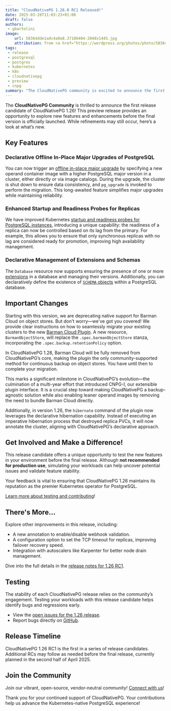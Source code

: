 ```yaml
---
title: "CloudNativePG 1.26.0 RC1 Released!"
date: 2025-03-28T11:03:23+01:00
draft: false
authors:
 - gbartolini
image:
    url: 58364dde1adc4a0a8.37186404-2048x1445.jpg
    attribution: from <a href="https://wordpress.org/photos/photo/58364dde1a/">Saurabh</a>
tags:
 - release
 - postgresql
 - postgres
 - kubernetes
 - k8s
 - cloudnativepg
 - preview
 - cnpg
summary: "The CloudNativePG community is excited to announce the first release candidate of CloudNativePG 1.26! This preview introduces features like declarative offline in-place major upgrades of PostgreSQL, startup and readiness probes for replicas, declarative management of extensions and schemas, and more. Join us in testing these updates to shape the final release."
---
```



The **CloudNativePG Community** is thrilled to announce the first release
candidate of CloudNativePG 1.26! This preview release provides an opportunity
to explore new features and enhancements before the final version is officially
launched. While refinements may still occur, here’s a look at what’s new.

## Key Features

### Declarative Offline In-Place Major Upgrades of PostgreSQL

You can now trigger an [offline in-place major upgrade](https://cloudnative-pg.io/documentation/preview/postgres_upgrades/)
by specifying a new operand container image with a higher PostgreSQL major
version in a cluster, either directly or via image catalogs. During the
upgrade, the cluster is shut down to ensure data consistency, and
`pg_upgrade` is invoked to perform the migration. This long-awaited feature simplifies
major upgrades while maintaining reliability.

### Enhanced Startup and Readiness Probes for Replicas

We have improved Kubernetes
[startup and readiness probes for PostgreSQL instances](https://cloudnative-pg.io/documentation/preview/instance_manager/),
introducing a unique capability: the readiness of a replica can now
be controlled based on its lag from the primary. For example, this allows you
to ensure that only synchronous replicas with no lag are considered ready for
promotion, improving high availability management.

### Declarative Management of Extensions and Schemas

The `Database` resource now supports ensuring the presence of one or more
[extensions](https://cloudnative-pg.io/documentation/preview/declarative_database_management/#managing-extensions-in-a-database)
in a database and managing their versions. Additionally, you can declaratively
define the existence of [`SCHEMA` objects](https://cloudnative-pg.io/documentation/preview/declarative_database_management/#managing-schemas-in-a-database)
within a PostgreSQL database.

## Important Changes

Starting with this version, we are deprecating native support for Barman Cloud
on object stores. But don't worry—we've got you covered! We provide clear
instructions on how to seamlessly migrate your existing clusters to the new
[Barman Cloud Plugin](https://github.com/cloudnative-pg/plugin-barman-cloud).
A new resource, `BarmanObjectStore`, will replace the `.spec.barmanObjectStore`
stanza, incorporating the `.spec.backup.retentionPolicy` option.

In CloudNativePG 1.28, Barman Cloud will be fully removed from CloudNativePG’s
core, making the plugin the only community-supported method for continuous
backup on object stores. You have until then to complete your migration.

This marks a significant milestone in CloudNativePG’s evolution—the culmination
of a multi-year effort that introduced CNPG-I, our extensible plugin interface.
It is a crucial step toward making CloudNativePG a backup-agnostic solution
while also enabling leaner operand images by removing the need to bundle Barman
Cloud directly.

Additionally, in version 1.26, the `hibernate` command of the plugin now
leverages the declarative hibernation capability. Instead of executing an
imperative hibernation process that destroyed replica PVCs, it will now
annotate the cluster, aligning with CloudNativePG’s declarative approach.

## Get Involved and Make a Difference!

This release candidate offers a unique opportunity to test the new features in your
environment before the final release. Although **not recommended for production
use**, simulating your workloads can help uncover potential issues and validate
feature stability.

Your feedback is vital to ensuring that CloudNativePG 1.26 maintains its
reputation as the premier Kubernetes operator for PostgreSQL.

[Learn more about testing and contributing](https://cloudnative-pg.io/documentation/preview)!

## There's More...

Explore other improvements in this release, including:

- A new annotation to enable/disable webhook validation.
- A configuration option to set the TCP timeout for replicas, improving
  failover recovery speed.
- Integration with autoscalers like Karpenter for better node drain management.

Dive into the full details in the
[release notes for 1.26 RC1](https://cloudnative-pg.io/documentation/preview/release_notes/v1.26/).

## Testing

The stability of each CloudNativePG release relies on the community’s
engagement. Testing your workloads with this release candidate helps identify
bugs and regressions early.

- View the [open issues for the 1.26 release](https://github.com/cloudnative-pg/cloudnative-pg/milestone/25).
- Report bugs directly on [GitHub](https://github.com/cloudnative-pg/cloudnative-pg/issues/new/choose).

## Release Timeline

CloudNativePG 1.26 RC1 is the first in a series of release candidates.
Additional RCs may follow as needed before the final release, currently planned
in the second half of April 2025.

## Join the Community

Join our vibrant, open-source, vendor-neutral community! [Connect with us](https://github.com/cloudnative-pg/cloudnative-pg?tab=readme-ov-file#communications)!

Thank you for your continued support of CloudNativePG. Your contributions help
us advance the Kubernetes-native PostgreSQL experience!

<!--
# About CloudNativePG

[CloudNativePG](https://cloudnative-pg.io) is an open-source Kubernetes
Operator specifically designed for PostgreSQL workloads. It manages the entire
lifecycle of a PostgreSQL cluster, including bootstrapping, configuration, high
availability, connection routing, and comprehensive backup and disaster
recovery mechanisms. By leveraging PostgreSQL's native streaming replication,
CloudNativePG efficiently distributes data across pods, nodes, and zones using
standard Kubernetes patterns, enabling seamless scaling of replicas in a
Kubernetes-native manner. Originally developed and supported by
[EDB](https://www.enterprisedb.com/), CloudNativePG is a CNCF Sandbox project
and the sole PostgreSQL operator in this category.

-->
<!--
Tweet
🚀 Exciting news! CloudNativePG 1.26.0 RC1 is here! Test new features like major in-place upgrades, startup and readiness probes for replicas, and declarative extensions management.

LINK

#CloudNativePG #PostgreSQL #Kubernetes #OpenSource

--->
<!--
LinkedIn
🚀 **Exciting News! CloudNativePG 1.26.0 RC1 Released!** 🚀

The CloudNativePG Community is thrilled to announce the release of the first candidate for CloudNativePG 1.25! This release candidate introduces powerful new features, including:

🔹 Declarative Offline In-Place Major Upgrades of PostgreSQL
🔹 Enhanced Startup and Readiness Probes for Replicas
🔹 Declarative Management of Extensions and Schemas

We invite you to test this preview release and share your feedback to help us deliver a stable, reliable final version. Your input is invaluable to the open-source community!

LINK

Join our vibrant community, share your insights, and stay updated on the latest developments by following us and joining our Slack channel.

#CloudNativePG #PostgreSQL #Kubernetes #OpenSource #ReleaseCandidate
-->
